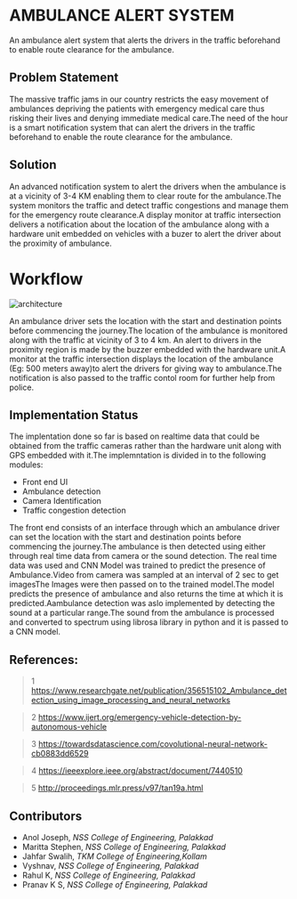# AMBULANCE ALERT SYSTEM
An ambulance alert system that alerts the drivers in the traffic beforehand to enable route clearance for the ambulance.
## Problem Statement
The massive traffic jams in our country restricts the  easy movement of ambulances depriving the patients with emergency medical care thus risking their lives and denying immediate medical care.The need of the hour is a smart notification system that can  alert the drivers in the traffic beforehand to enable the route clearance for the ambulance.

## Solution
An advanced notification system to alert the drivers when the ambulance is at a vicinity of 3-4 KM enabling them to clear route for the ambulance.The system monitors the traffic and detect traffic congestions  and manage them for the emergency route clearance.A display monitor at traffic intersection delivers a notification about the location of the ambulance along with a hardware unit embedded on vehicles with a buzer to alert the driver about the proximity of ambulance.

# Workflow
![architecture](https://user-images.githubusercontent.com/48887731/167126122-583a5b0d-66b5-4716-b05d-f1298a46bfc5.jpeg)

An ambulance driver sets the location with the start and destination points before commencing the journey.The location of the ambulance is monitored along with the traffic at vicinity of 3 to 4 km. An alert to drivers in the proximity region is made by the buzzer embedded with the hardware unit.A  monitor at the traffic intersection displays the location of the ambulance (Eg: 500 meters away)to alert the drivers for giving way to ambulance.The notification is also  passed to the traffic contol room for further help from police.

## Implementation Status

The implentation done so far is based on realtime data that could be obtained  from the traffic cameras rather than the hardware unit along with GPS embedded with it.The implemntation is divided in to the following modules:
* Front end UI
* Ambulance detection
* Camera Identification
* Traffic congestion detection


The front end consists of an interface through which an ambulance driver can set the location with the start and destination points before commencing the journey.The ambulance is then detected using either through real time data from camera or the sound detection.
The real time data was used and  CNN Model was trained to predict the presence of Ambulance.Video from camera was sampled at an interval of 2 sec to get imagesThe Images were then passed on  to the trained model.The model predicts the presence of ambulance and also returns the time at which it is predicted.Aambulance detection was aslo implemented by detecting the sound at a particular range.The sound from the ambulance is processed and converted to spectrum using librosa library in python and it is passed to a CNN model.





## References:

>1 https://www.researchgate.net/publication/356515102_Ambulance_detection_using_image_processing_and_neural_networks

>2 https://www.ijert.org/emergency-vehicle-detection-by-autonomous-vehicle

>3 https://towardsdatascience.com/covolutional-neural-network-cb0883dd6529

>4 https://ieeexplore.ieee.org/abstract/document/7440510

>5 http://proceedings.mlr.press/v97/tan19a.html


## Contributors
- Anol Joseph, _NSS College of Engineering, Palakkad_
- Maritta Stephen, _NSS College of Engineering, Palakkad_
- Jahfar Swalih, _TKM College of Engineering,Kollam_
- Vyshnav, _NSS College of Engineering, Palakkad_
- Rahul K, _NSS College of Engineering, Palakkad_
- Pranav K S, _NSS College of Engineering, Palakkad_ 
